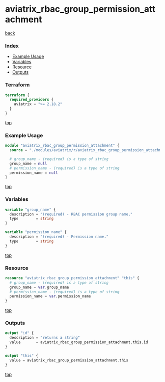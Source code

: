 # aviatrix_rbac_group_permission_attachment

[back](../aviatrix.md)

### Index

- [Example Usage](#example-usage)
- [Variables](#variables)
- [Resource](#resource)
- [Outputs](#outputs)

### Terraform

```terraform
terraform {
  required_providers {
    aviatrix = ">= 2.18.2"
  }
}
```

[top](#index)

### Example Usage

```terraform
module "aviatrix_rbac_group_permission_attachment" {
  source = "./modules/aviatrix/r/aviatrix_rbac_group_permission_attachment"

  # group_name - (required) is a type of string
  group_name = null
  # permission_name - (required) is a type of string
  permission_name = null
}
```

[top](#index)

### Variables

```terraform
variable "group_name" {
  description = "(required) - RBAC permission group name."
  type        = string
}

variable "permission_name" {
  description = "(required) - Permission name."
  type        = string
}
```

[top](#index)

### Resource

```terraform
resource "aviatrix_rbac_group_permission_attachment" "this" {
  # group_name - (required) is a type of string
  group_name = var.group_name
  # permission_name - (required) is a type of string
  permission_name = var.permission_name
}
```

[top](#index)

### Outputs

```terraform
output "id" {
  description = "returns a string"
  value       = aviatrix_rbac_group_permission_attachment.this.id
}

output "this" {
  value = aviatrix_rbac_group_permission_attachment.this
}
```

[top](#index)